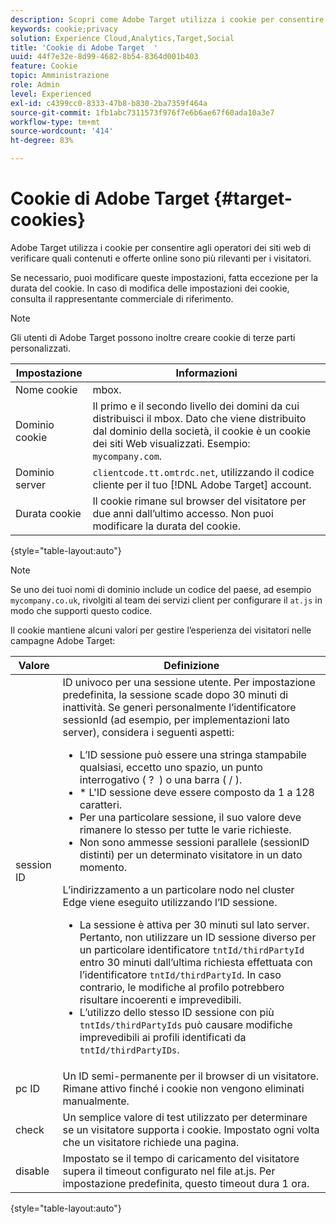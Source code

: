 ```yaml
---
description: Scopri come Adobe Target utilizza i cookie per consentire agli operatori dei siti web di verificare quali contenuti e offerte online sono più rilevanti per i visitatori.
keywords: cookie;privacy
solution: Experience Cloud,Analytics,Target,Social
title: 'Cookie di Adobe Target  '
uuid: 44f7e32e-8d99-4682-8b54-8364d001b403
feature: Cookie
topic: Amministrazione
role: Admin
level: Experienced
exl-id: c4399cc0-8333-47b8-b830-2ba7359f464a
source-git-commit: 1fb1abc7311573f976f7e6b6ae67f60ada10a3e7
workflow-type: tm+mt
source-wordcount: '414'
ht-degree: 83%

---
```


# Cookie di Adobe Target {#target-cookies}

Adobe Target utilizza i cookie per consentire agli operatori dei siti web di verificare quali contenuti e offerte online sono più rilevanti per i visitatori.

Se necessario, puoi modificare queste impostazioni, fatta eccezione per la durata del cookie. In caso di modifica delle impostazioni dei cookie, consulta il rappresentante commerciale di riferimento.

>[!NOTE]
>
>Gli utenti di Adobe Target possono inoltre creare cookie di terze parti personalizzati.

| Impostazione | Informazioni |
| --- | --- |
| Nome cookie | mbox. |
| Dominio cookie | Il primo e il secondo livello dei domini da cui distribuisci il mbox. Dato che viene distribuito dal dominio della società, il cookie è un cookie dei siti Web visualizzati. Esempio: `mycompany.com`. |
| Dominio server | `clientcode.tt.omtrdc.net`, utilizzando il codice cliente per il tuo [!DNL Adobe Target] account. |
| Durata cookie | Il cookie rimane sul browser del visitatore per due anni dall’ultimo accesso. Non puoi modificare la durata del cookie. |

{style=&quot;table-layout:auto&quot;}

>[!NOTE]
>
>Se uno dei tuoi nomi di dominio include un codice del paese, ad esempio `mycompany.co.uk`, rivolgiti al team dei servizi client per configurare il `at.js` in modo che supporti questo codice.

Il cookie mantiene alcuni valori per gestire l’esperienza dei visitatori nelle campagne Adobe Target:

| Valore | Definizione |
| --- | --- |
| session ID | ID univoco per una sessione utente. Per impostazione predefinita, la sessione scade dopo 30 minuti di inattività. Se generi personalmente l’identificatore sessionId (ad esempio, per implementazioni lato server), considera i seguenti aspetti:<ul><li>L’ID sessione può essere una stringa stampabile qualsiasi, eccetto uno spazio, un punto interrogativo ( ?  ) o una barra ( / ).</li><li>* L&#39;ID sessione deve essere composto da 1 a 128 caratteri.</li><li>Per una particolare sessione, il suo valore deve rimanere lo stesso per tutte le varie richieste.</li><li>Non sono ammesse sessioni parallele (sessionID distinti) per un determinato visitatore in un dato momento.</li></ul>L’indirizzamento a un particolare nodo nel cluster Edge viene eseguito utilizzando l’ID sessione.<ul><li>La sessione è attiva per 30 minuti sul lato server. Pertanto, non utilizzare un ID sessione diverso per un particolare identificatore `tntId/thirdPartyId` entro 30 minuti dall’ultima richiesta effettuata con l’identificatore `tntId/thirdPartyId`. In caso contrario, le modifiche al profilo potrebbero risultare incoerenti e imprevedibili.</li><li>L’utilizzo dello stesso ID sessione con più `tntIds/thirdPartyIds` può causare modifiche imprevedibili ai profili identificati da `tntId/thirdPartyIDs`.</li></ul> |
| pc ID | Un ID semi-permanente per il browser di un visitatore. Rimane attivo finché i cookie non vengono eliminati manualmente. |
| check | Un semplice valore di test utilizzato per determinare se un visitatore supporta i cookie. Impostato ogni volta che un visitatore richiede una pagina. |
| disable | Impostato se il tempo di caricamento del visitatore supera il timeout configurato nel file at.js. Per impostazione predefinita, questo timeout dura 1 ora. |

{style=&quot;table-layout:auto&quot;}
